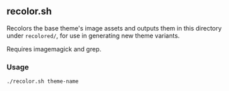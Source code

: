 ## recolor.sh

Recolors the base theme's image assets and outputs them in this directory under `recolored/`, for use in generating new theme variants.

Requires imagemagick and grep.

### Usage

`./recolor.sh theme-name`
